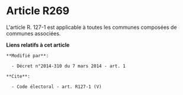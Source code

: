 # Article R269

L'article R. 127-1 est applicable à toutes les communes composées de communes associées.

**Liens relatifs à cet article**

	**Modifié par**:

	  - Décret n°2014-310 du 7 mars 2014 - art. 1

	**Cite**:

	  - Code électoral - art. R127-1 (V)
